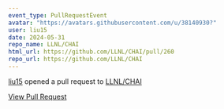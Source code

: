 ```yaml
---
event_type: PullRequestEvent
avatar: "https://avatars.githubusercontent.com/u/38140930?"
user: liu15
date: 2024-05-31
repo_name: LLNL/CHAI
html_url: https://github.com/LLNL/CHAI/pull/260
repo_url: https://github.com/LLNL/CHAI
---
```


<a href='https://github.com/liu15' target='_blank'>liu15</a> opened a pull request to <a href='https://github.com/LLNL/CHAI' target='_blank'>LLNL/CHAI</a>

<a href='https://github.com/LLNL/CHAI/pull/260' target='_blank'>View Pull Request</a>